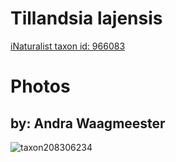
Tillandsia lajensis
===================
  
[iNaturalist taxon id: 966083](https://www.inaturalist.org/taxa/966083)
# Photos

## by: Andra Waagmeester
  
![taxon208306234](https://inaturalist-open-data.s3.amazonaws.com/photos/223161967/medium.jpeg)
